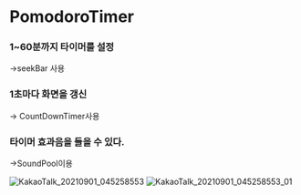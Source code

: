 # PomodoroTimer
### 1~60분까지 타이머를 설정   
->seekBar 사용   
### 1초마다 화면을 갱신   
-> CountDownTimer사용   
### 타이머 효과음을 들을 수 있다.
->SoundPool이용   

![KakaoTalk_20210901_045258553](https://user-images.githubusercontent.com/68258365/131567766-c55c8220-80a8-4594-b87d-ca3171b35bf8.jpg)
![KakaoTalk_20210901_045258553_01](https://user-images.githubusercontent.com/68258365/131567791-c19352c5-e1bc-4100-bb7a-8b355f4c432c.jpg)
